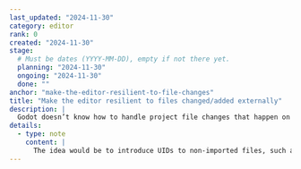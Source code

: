 ```yaml
---
last_updated: "2024-11-30"
category: editor
rank: 0
created: "2024-11-30"
stage:
  # Must be dates (YYYY-MM-DD), empty if not there yet.
  planning: "2024-11-30"
  ongoing: "2024-11-30"
  done: ""
anchor: "make-the-editor-resilient-to-file-changes"
title: "Make the editor resilient to files changed/added externally"
description: |
  Godot doesn’t know how to handle project file changes that happen on non-imported files, such as scripts, when it happens outside of the editor. This can be a common occurrence for users that use an external code editor. This can lead to numerous errors and inconveniences, such as scenes refusing to load. We intend to make this a relic of the past.
details:
  - type: note
    content: |
      The idea would be to introduce UIDs to non-imported files, such as scripts.
---
```

